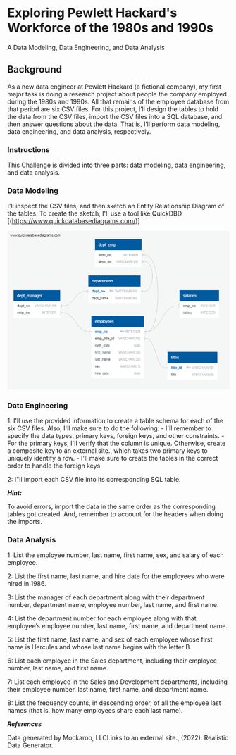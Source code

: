 # Exploring Pewlett Hackard's Workforce of the 1980s and 1990s
A Data Modeling, Data Engineering, and Data Analysis

## Background
As a new data engineer at Pewlett Hackard (a fictional company), my first major task is doing a research project about people the company employed during the 1980s and 1990s. All that remains of the employee database from that period are six CSV files.
For this project, I’ll design the tables to hold the data from the CSV files, import the CSV files into a SQL database, and then answer questions about the data. That is, I’ll perform data modeling, data engineering, and data analysis, respectively.

### Instructions
This Challenge is divided into three parts: data modeling, data engineering, and data analysis.

### Data Modeling
I'll inspect the CSV files, and then sketch an Entity Relationship Diagram of the tables.
To create the sketch, I'll use a tool like QuickDBD [(https://www.quickdatabasediagrams.com/)]

![](QuickDBD_export.png)

### Data Engineering
  1: I'll use the provided information to create a table schema for each of the six CSV files. Also, I'll make sure to do the following:
    - I'll remember to specify the data types, primary keys, foreign keys, and other constraints.
    - For the primary keys, I'll verify that the column is unique. Otherwise, create a composite key to an external site., which takes two primary keys to uniquely identify a row.
    - I'll make sure to create the tables in the correct order to handle the foreign keys.

2: I"ll import each CSV file into its corresponding SQL table.

***Hint:*** 

To avoid errors, import the data in the same order as the corresponding tables got created. And, remember to account for the headers when doing the imports.

### Data Analysis
1: List the employee number, last name, first name, sex, and salary of each employee.

2: List the first name, last name, and hire date for the employees who were hired in 1986.

3: List the manager of each department along with their department number, department name, employee number, last name, and first name.

4: List the department number for each employee along with that employee’s employee number, last name, first name, and department name.

5: List the first name, last name, and sex of each employee whose first name is Hercules and whose last name begins with the letter B.

6: List each employee in the Sales department, including their employee number, last name, and first name.

7: List each employee in the Sales and Development departments, including their employee number, last name, first name, and department name.

8: List the frequency counts, in descending order, of all the employee last names (that is, how many employees share each last name).

***References***

Data generated by Mockaroo, LLCLinks to an external site., (2022). Realistic Data Generator.
